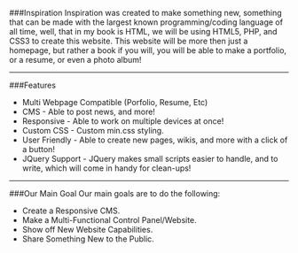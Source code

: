 ###Inspiration
Inspiration was created to make something new, something that can be made with the largest known programming/coding language of all time, well, that in my book is HTML, we will be using HTML5, PHP, and CSS3 to create this website. This website will be more then just a homepage, but rather a book if you will, you will be able to make a portfolio, or a resume, or even a photo album!
***

###Features
- Multi Webpage Compatible (Porfolio, Resume, Etc)
- CMS - Able to post news, and more!
- Responsive - Able to work on multiple devices at once!
- Custom CSS - Custom min.css styling.
- User Friendly - Able to create new pages, wikis, and more with a click of a button!
- JQuery Support - JQuery makes small scripts easier to handle, and to write, which will come in handy for clean-ups!

***

###Our Main Goal
Our main goals are to do the following:
- Create a Responsive CMS.
- Make a Multi-Functional Control Panel/Website.
- Show off New Website Capabilities.
- Share Something New to the Public.